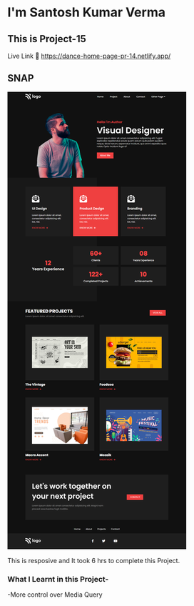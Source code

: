 # I'm Santosh Kumar Verma

## This is Project-15

Live Link 🔗
https://dance-home-page-pr-14.netlify.app/

## SNAP

![SNAP](./Snap/Project-15.png)

This is resposive and
It took 6 hrs to complete this Project.

### What I Learnt in this Project-
  -More control over Media Query

